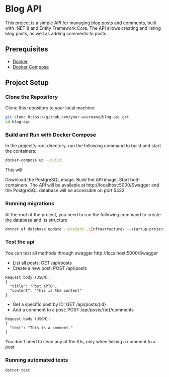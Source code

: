 # Blog API

This project is a simple API for managing blog posts and comments, built with .NET 8 and Entity Framework Core. 
The API allows creating and listing blog posts, as well as adding comments to posts.

## Prerequisites

- [Docker](https://www.docker.com/get-started)
- [Docker Compose](https://docs.docker.com/compose/install/)

## Project Setup

### Clone the Repository

Clone this repository to your local machine:

```bash
git clone https://github.com/your-username/blog-api.git
cd blog-api
```

### Build and Run with Docker Compose
In the project's root directory, run the following command to build and start the containers:
```bash
docker-compose up --build
```
This will:

Download the PostgreSQL image.
Build the API image.
Start both containers.
The API will be available at http://localhost:5000/Swagger and the PostgreSQL database will be accessible on port 5432.

### Running migrations
At the root of the project, you need to run the following command to create the database and its structure
```bash
dotnet ef database update --project .\Infrastructure\ --startup-project .\BlogTest.Api\
```

### Test the api
You can test all methods through swagger
http://localhost:5000/Swagger

- List all posts: GET /api/posts
- Create a new post: POST /api/posts
```
Request body (JSON):
{
  "title": "Post XPTO",
  "content": "This is the content"
}
```

- Get a specific post by ID: GET /api/posts/{id}
- Add a comment to a post: POST /api/posts/{id}/comments
```
Request body (JSON):
{
  "text": "This is a comment."
}
```
You don't need to send any of the IDs, only when linking a comment to a post

### Running automated tests
```bash
dotnet test
```
